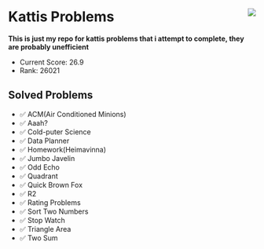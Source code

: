 # Kattis Problems <img align="right" src="https://open.kattis.com/images/kattis/judge.png?7f7dbf=">
**This is just my repo for kattis problems that i attempt to complete, they are probably unefficient**

* Current Score: 26.9
* Rank:         26021

## Solved Problems
* :white_check_mark: ACM(Air Conditioned Minions)
* :white_check_mark: Aaah?
* :white_check_mark: Cold-puter Science
* :white_check_mark: Data Planner
* :white_check_mark: Homework(Heimavinna)
* :white_check_mark: Jumbo Javelin
* :white_check_mark: Odd Echo
* :white_check_mark: Quadrant
* :white_check_mark: Quick Brown Fox
* :white_check_mark: R2
* :white_check_mark: Rating Problems
* :white_check_mark: Sort Two Numbers
* :white_check_mark: Stop Watch
* :white_check_mark: Triangle Area
* :white_check_mark: Two Sum
